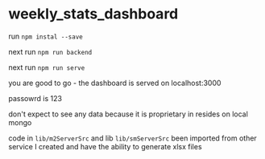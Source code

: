 # weekly_stats_dashboard

run `npm instal --save`

next run `npm run backend`

next run `npm run serve`

you are good to go - the dashboard is served on localhost:3000

passowrd is 123

don't expect to see any data because it is proprietary in resides on local mongo

code in `lib/m2ServerSrc` and lib `lib/smServerSrc` been imported from other service I created and have the ability to generate xlsx files
